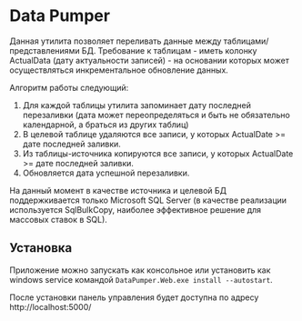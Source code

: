 Data Pumper
===========

Данная утилита позволяет переливать данные между таблицами/представлениями БД. Требование к таблицам - иметь колонку ActualData (дату актуальности записей) - на основании которых может осуществляться инкрементальное обновление данных.


Алгоритм работы следующий:

1. Для каждой таблицы утилита запоминает дату последней перезаливки (дата может переопределяться и быть не обязательно календарной, а браться из других таблиц)
2. В целевой таблице удаляются все записи, у которых ActualDate >= дате последней заливки.
3. Из таблицы-источника копируются все записи, у которых ActualDate >= дате последней заливки.
4. Обновляется дата успешной перезаливки.

На данный момент в качестве источника и целевой БД поддержкивается только Microsoft SQL Server (в качестве реализации используется SqlBulkCopy, наиболее эффективное решение для массовых ставок в SQL).


Установка
---------

Приложение можно запускать как консольное или установить как windows service командой
`DataPumper.Web.exe install --autostart`.

После установки панель управления будет доступна по адресу http://localhost:5000/